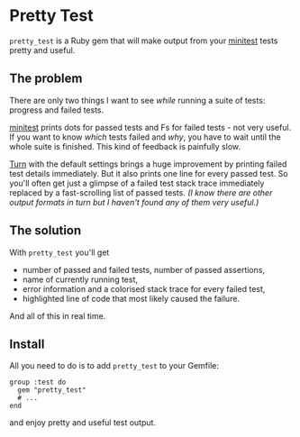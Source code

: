 # Pretty Test

`pretty_test` is a Ruby gem that will make output from your
[minitest](http://www.ruby-doc.org/stdlib-1.9.3/libdoc/minitest/unit/rdoc/index.html)
tests pretty and useful.

## The problem

There are only two things I want to see *while* running a suite of tests: progress and failed tests.

[minitest](http://www.ruby-doc.org/stdlib-1.9.3/libdoc/minitest/unit/rdoc/index.html)
prints dots for passed tests and Fs for failed tests - not very useful. If you want to know *which* tests failed and *why*, you have to wait until the whole suite is finished. This kind of feedback is painfully slow.

[Turn](https://github.com/TwP/turn) with the default settings brings a huge improvement by printing failed test details immediately. But it also prints one line for every passed test. So you'll often get just a glimpse of a failed test stack trace immediately replaced by a fast-scrolling list of passed tests. *(I know there are other output formats in turn but I haven't found any of them very useful.)*

## The solution

With `pretty_test` you'll get

* number of passed and failed tests, number of passed assertions,
* name of currently running test,
* error information and a colorised stack trace for every failed test,
* highlighted line of code that most likely caused the failure.

And all of this in real time.

## Install

All you need to do is to add `pretty_test` to your Gemfile:

    group :test do
      gem "pretty_test"
      # ...
    end

and enjoy pretty and useful test output.
